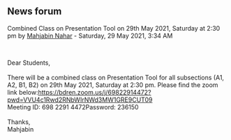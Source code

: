 <h2>News forum</h2><a href="https://moodle.cse.buet.ac.bd/user/view.php?id=1394&course=561"></a>
Combined Class on Presentation Tool on 29th May 2021, Saturday at 2:30 pm
by <a href="https://moodle.cse.buet.ac.bd/user/view.php?id=1394&course=561">Mahjabin Nahar</a> - Saturday, 29 May 2021, 3:34 AM


 

Dear Students,<br /><br />There will be a combined class on Presentation Tool for all subsections (A1, A2, B1, B2) on 29th May 2021, Saturday at 2:30 pm. Please find the zoom link below:https://bdren.zoom.us/j/69822914472?pwd=VVU4c1Rwd2RNbWIrNWd3MW1GRE9CUT09<br />Meeting ID: 698 2291 4472Password: 236150<br /><br />Thanks,<br />Mahjabin






